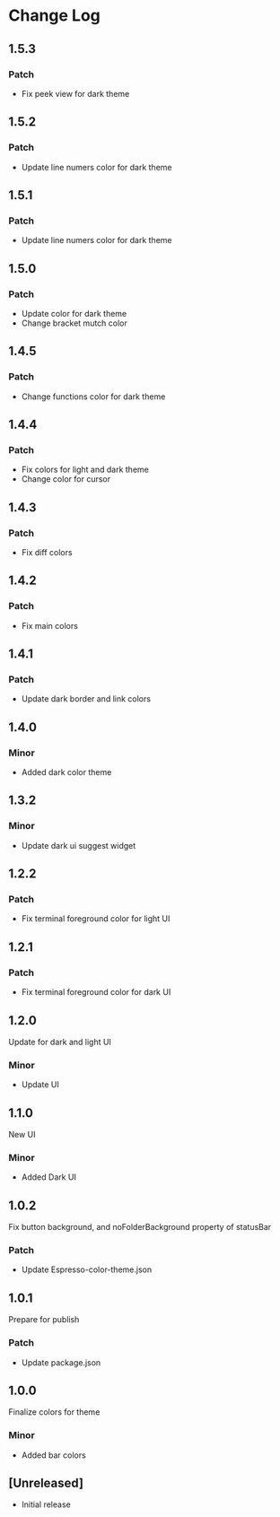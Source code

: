 # Change Log
## 1.5.3

### Patch
- Fix peek view for dark theme

## 1.5.2

### Patch
- Update line numers color for dark theme

## 1.5.1

### Patch
- Update line numers color for dark theme

## 1.5.0

### Patch
- Update color for dark theme
- Change bracket mutch color

## 1.4.5

### Patch
- Change functions color for dark theme

## 1.4.4

### Patch
- Fix colors for light and dark theme
- Change color for cursor

## 1.4.3

### Patch
- Fix diff colors
## 1.4.2

### Patch
- Fix main colors
## 1.4.1

### Patch
- Update dark border and link colors
## 1.4.0

### Minor
- Added dark color theme
## 1.3.2

### Minor
- Update dark ui suggest widget
## 1.2.2

### Patch
- Fix terminal foreground color for light UI
## 1.2.1

### Patch
- Fix terminal foreground color for dark UI
## 1.2.0

Update for dark and light UI
### Minor
- Update UI
## 1.1.0

New UI 
### Minor
- Added Dark UI

## 1.0.2

Fix button background, and noFolderBackground property of statusBar
### Patch
- Update Espresso-color-theme.json

## 1.0.1

Prepare for publish
### Patch
- Update package.json

## 1.0.0

Finalize colors for theme
### Minor
- Added bar colors

## [Unreleased]
- Initial release
